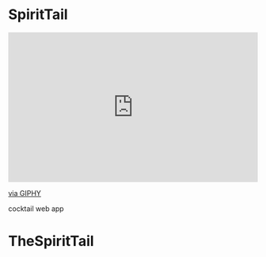 # SpiritTail
<div style="width:100%;height:0;padding-bottom:60%;position:relative;"><iframe src="https://giphy.com/embed/DahK8I5UbqwOTE9mVw" width="100%" height="100%" style="position:absolute" frameBorder="0" class="giphy-embed" allowFullScreen></iframe></div><p><a href="https://giphy.com/gifs/DahK8I5UbqwOTE9mVw">via GIPHY</a></p>

cocktail web app
# TheSpiritTail
